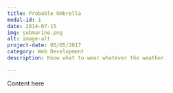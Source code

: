 ```yaml
---
title: Probable Umbrella
modal-id: 1
date: 2014-07-15
img: submarine.png
alt: image-alt
project-date: 05/05/2017
category: Web Development
description: Know what to wear whatever the weather.

---
```


Content here